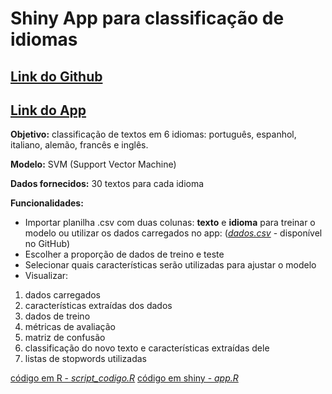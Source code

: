# Shiny App para classificação de idiomas

## [Link do Github](https://github.com/daphnespier/idiomas)
## [Link do App](https://8h163l-daphne-spier.shinyapps.io/traducao/)

**Objetivo:** classificação de textos em 6 idiomas: português, espanhol, italiano, alemão, francês e inglês. 

**Modelo:** SVM (Support Vector Machine)

**Dados fornecidos:** 30 textos para cada idioma

**Funcionalidades:**
- Importar planilha .csv com duas colunas: **texto** e **idioma** para treinar o modelo ou utilizar os dados carregados no app: ([*dados.csv*](https://github.com/daphnespier/idiomas/blob/main/dados.csv) - disponível no GitHub)
- Escolher a proporção de dados de treino e teste
- Selecionar quais características serão utilizadas para ajustar o modelo
- Visualizar:
1) dados carregados
2) características extraídas dos dados
3) dados de treino
4) métricas de avaliação
5) matriz de confusão
6) classificação do novo texto e características extraídas dele
7) listas de stopwords utilizadas


[código em R - *script_codigo.R*](https://github.com/daphnespier/idiomas/blob/main/script_codigo.R)
[código em shiny - *app.R*](https://github.com/daphnespier/idiomas/blob/main/app.R)

